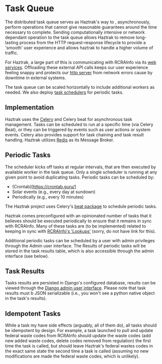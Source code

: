 # Task Queue

The distributed task queue serves as Haztrak's way to , asynchronously, perform operations that cannot give reasonable guarantees around the time necessary to complete. Sending computationally intensive or network dependant operation to the task queue allows Haztrak to remove long-lasting process from the HTTP request-response lifecycle to provide a 'smooth' user experience and allows haztrak to handle a higher volume of traffic.

For Haztrak, a large part of this is communicating with RCRAInfo via its [web services](https://github.com/USEPA/e-manifest). Offloading these external API calls keeps our user experience
feeling snappy and protects our [http server](#http-server) from network
errors cause by downtime in external systems.

The task queue can be scaled horizontally to include additional workers as needed.
We also deploy [task schedulers](#task-scheduler) for periodic tasks.

## Implementation

Haztrak uses the [Celery](https://docs.celeryq.dev/en/stable/#) and Celery beat for asynchronous task management. Tasks can be scheduled to run at a specific time (via Celery Beat), or they can be triggered by events such as user actions or system events. Celery also provides support for task chaining and task result handling. Haztrak utilizes [Redis](https://redis.io/) as its Message Broker.

## Periodic Tasks

The scheduler kicks off tasks at regular intervals, that are then executed by available worker in the task queue. Only a single scheduler is running at any given point to avoid duplicating tasks. Periodic tasks can be scheduled by:

- (Crontab)[https://crontab.guru/]
- Solar events (e.g., every day at sundown)
- Periodically (e.g., every 10 minutes)

The Haztrak project uses Celery's [beat package](https://docs.celeryq.dev/en/stable/userguide/periodic-tasks.html) to schedule periodic tasks.

Haztrak comes preconfigured with an opinionated number of tasks that it believes should be executed periodically to ensure that it remains in sync with RCRAInfo. Many of these tasks are (to be implemented) related to keeping in sync with [RCRAInfo's 'Lookups']() (sorry, do not have link for this).

Additional periodic tasks can be scheduled by a user with admin privileges through the Admin user interface. The Results of periodic tasks will be stored in the task results table, which is also accessible through the admin interface (see below).

## Task Results

Tasks results are persisted in Django's configured database, results can be viewed through the [Django admin user interface](https://docs.djangoproject.com/en/4.1/ref/contrib/admin/). Please note that task results must b JSON serializable (i.e., you won't see a python native object in the task's results).

## Idempotent Tasks

While a task my have side effects (arguably, all of them do), all tasks should be idempotent by design.
For example, a task launched to pull and update federal waste codes from RCRAInfo should update the waste codes (add new added waste codes, delete codes removed from regulation) the first time the task is called, but should leave Haztrak's federal wastes codes in the exact same state the second time a task is called (assuming no new modifications are made the federal waste codes, which is unlikely).
